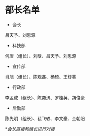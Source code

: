 # 部长名单

* 会长

吕天予、刘思源

* 科技部

何唐（组长）、刘晗、吕天予、刘思源

* 宣传部

肖旭（组长）、陈观鑫、杨琦、王舒荟

* 行政部

李孟成（组长）、陈奕汛、罗桂英、胡俊豪

* 后勤部

陈先明（组长）、裴飞轶、李文豪、金朝阳

**会长直接和组长进行对接*